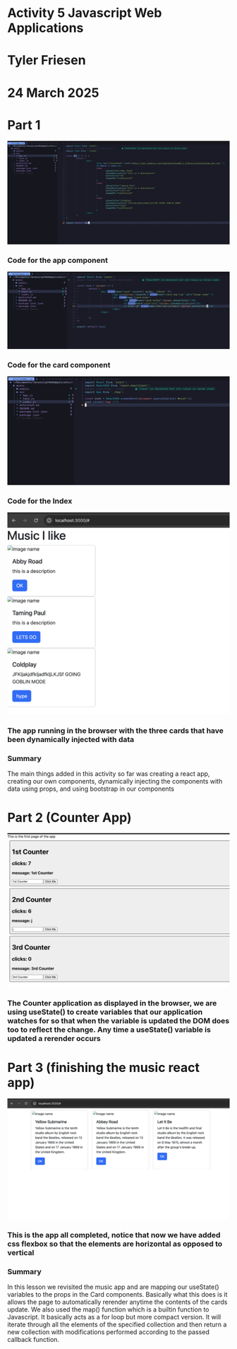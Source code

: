 # Activity 5 Javascript Web Applications
# Tyler Friesen
# 24 March 2025

# Part 1

![image1](./App.png)
### Code for the app component

![image2](./Card.png)
### Code for the card component

![image3](./Index.png)
### Code for the Index

![image4](./runnning.png)
### The app running in the browser with the three cards that have been dynamically injected with data

### Summary
The main things added in this activity so far was creating a react app, creating our own components, dynamically injecting the components
with data using props, and using bootstrap in our components

# Part 2 (Counter App)

![image5](./Counter.png)
### The Counter application as displayed in the browser, we are using useState() to create variables that our application watches for so that when the variable is updated the DOM does too to reflect the change. Any time a useState() variable is updated a rerender occurs

# Part 3 (finishing the music react app)

![image6](./final.png)
### This is the app all completed, notice that now we have added css flexbox so that the elements are horizontal as opposed to vertical

### Summary
In this lesson we revisited the music app and are mapping our useState() variables to the props in the Card components.
Basically what this does is it allows the page to automatically rerender anytime the contents of the cards update. We also used the map()
function which is a builtin function to Javascript. It basically acts as a for loop but more compact version. It will iterate through
all the elements of the specified collection and then return a new collection with modifications performed according to the passed callback
function.
